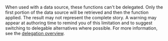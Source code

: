 
When used with a data source, these functions can't be delegated. Only the first portion of the data source will be retrieved and then the function applied. The result may not represent the complete story. A warning may appear at authoring time to remind you of this limitation and to suggest switching to delegable alternatives where possible. For more information, see the [delegation overview](/power-apps/maker/canvas-apps/delegation-overview).

